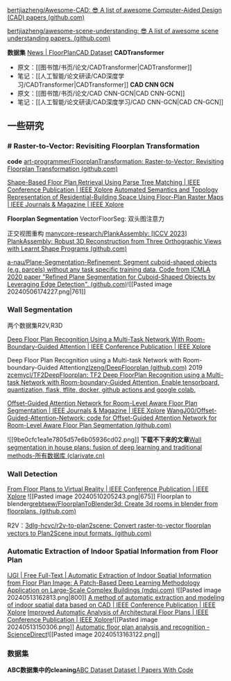 [bertjiazheng/Awesome-CAD: 😎 A list of awesome Computer-Aided Design (CAD) papers (github.com)](https://github.com/bertjiazheng/Awesome-CAD)

[bertjiazheng/awesome-scene-understanding: 😎 A list of awesome scene understanding papers. (github.com)](https://github.com/bertjiazheng/awesome-scene-understanding?tab=readme-ov-file)


**数据集** [News | FloorPlanCAD Dataset](https://floorplancad.github.io/)
 **CADTransformer** 
 - 原文：[[图书馆/书页/论文/CADTransformer|CADTransformer]]
 - 笔记：[[人工智能/论文研读/CAD深度学习/CADTransformer|CADTransformer]]
 **CAD CNN GCN** 
 - 原文：[[图书馆/书页/论文/CAD CNN-GCN|CAD CNN-GCN]]
 - 笔记：[[人工智能/论文研读/CAD深度学习/CAD CNN-GCN|CAD CN-GCN]]


 
## 一些研究


### # Raster-to-Vector: Revisiting Floorplan Transformation
**code** [art-programmer/FloorplanTransformation: Raster-to-Vector: Revisiting Floorplan Transformation (github.com)](https://github.com/art-programmer/FloorplanTransformation)


[Shape-Based Floor Plan Retrieval Using Parse Tree Matching | IEEE Conference Publication | IEEE Xplore](https://ieeexplore.ieee.org/document/9511363)
[Automated Semantics and Topology Representation of Residential-Building Space Using Floor-Plan Raster Maps | IEEE Journals & Magazine | IEEE Xplore](https://ieeexplore.ieee.org/document/9893304)


 
**Floorplan Segmentation**
VectorFloorSeg: 双头图注意力

正交视图重构
[manycore-research/PlankAssembly: [ICCV 2023] PlankAssembly: Robust 3D Reconstruction from Three Orthographic Views with Learnt Shape Programs (github.com)](https://github.com/manycore-research/PlankAssembly)


[a-nau/Plane-Segmentation-Refinement: Segment cuboid-shaped objects (e.g. parcels) without any task specific training data. Code from ICMLA 2020 paper "Refined Plane Segmentation for Cuboid-Shaped Objects by Leveraging Edge Detection". (github.com)](https://github.com/a-nau/Plane-Segmentation-Refinement?tab=readme-ov-file)![[Pasted image 20240506174227.png|761]]



### Wall Segmentation
两个数据集R2V,R3D


[Deep Floor Plan Recognition Using a Multi-Task Network With Room-Boundary-Guided Attention | IEEE Conference Publication | IEEE Xplore](https://ieeexplore.ieee.org/document/9009528/citations#citations)

Deep Floor Plan Recognition using a Multi-task Network with Room-boundary-Guided Attention[zlzeng/DeepFloorplan (github.com)](https://github.com/zlzeng/DeepFloorplan) 2019
[zcemycl/TF2DeepFloorplan: TF2 Deep FloorPlan Recognition using a Multi-task Network with Room-boundary-Guided Attention. Enable tensorboard, quantization, flask, tflite, docker, github actions and google colab.](https://github.com/zcemycl/TF2DeepFloorplan/tree/main)

[Offset-Guided Attention Network for Room-Level Aware Floor Plan Segmentation | IEEE Journals & Magazine | IEEE Xplore](https://ieeexplore.ieee.org/document/10159357/citations#citations)
[WangJ00/Offset-Guided-Attention-Network: code for Offset-Guided Attention Network for Room-Level Aware Floor Plan Segmentation (github.com)](https://github.com/WangJ00/Offset-Guided-Attention-Network)

![[9be0cfc1ea1e7805d57e6b05936cd02.png]]
**下载不下来的文章**[Wall segmentation in house plans: fusion of deep learning and traditional methods-所有数据库 (clarivate.cn)](https://webofscience.clarivate.cn/wos/alldb/full-record/WOS:001122703200002)




### Wall Detection

[From Floor Plans to Virtual Reality | IEEE Conference Publication | IEEE Xplore](https://ieeexplore.ieee.org/document/9644381)
![[Pasted image 20240510205243.png|675]]
Floorplan to blender[grebtsew/FloorplanToBlender3d: Create 3d rooms in blender from floorplans. (github.com)](https://github.com/grebtsew/FloorplanToBlender3d/?tab=readme-ov-file)





R2V：[3dlg-hcvc/r2v-to-plan2scene: Convert raster-to-vector floorplan vectors to Plan2Scene input formats. (github.com)](https://github.com/3dlg-hcvc/r2v-to-plan2scene?tab=readme-ov-file)


### Automatic Extraction of Indoor Spatial Information from Floor Plan
[IJGI | Free Full-Text | Automatic Extraction of Indoor Spatial Information from Floor Plan Image: A Patch-Based Deep Learning Methodology Application on Large-Scale Complex Buildings (mdpi.com)](https://www.mdpi.com/2220-9964/10/12/828)
![[Pasted image 20240513162813.png|800]]
[A method of automatic extraction and modeling of indoor spatial data based on CAD | IEEE Conference Publication | IEEE Xplore](https://ieeexplore.ieee.org/document/10233423)
[Improved Automatic Analysis of Architectural Floor Plans | IEEE Conference Publication | IEEE Xplore](https://ieeexplore.ieee.org/document/6065434)![[Pasted image 20240513150306.png]]
[Automatic floor plan analysis and recognition - ScienceDirect](https://www.sciencedirect.com/science/article/pii/S0926580522002217)![[Pasted image 20240513163122.png]]

### 数据集
**ABC数据集中的cleaning**[ABC Dataset Dataset | Papers With Code](https://paperswithcode.com/dataset/abc-dataset-1)
